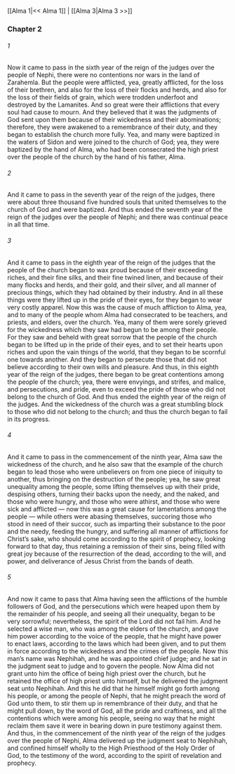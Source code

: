 [[Alma 1|<< Alma 1]]  |  [[Alma 3|Alma 3 >>]]

### Chapter 2
###### 1
Now it came to pass in the sixth year of the reign of the judges over the people of Nephi, there were no contentions nor wars in the land of Zarahemla. But the people were afflicted, yea, greatly afflicted, for the loss of their brethren, and also for the loss of their flocks and herds, and also for the loss of their fields of grain, which were trodden underfoot and destroyed by the Lamanites. And so great were their afflictions that every soul had cause to mourn. And they believed that it was the judgments of God sent upon them because of their wickedness and their abominations; therefore, they were awakened to a remembrance of their duty, and they began to establish the church more fully. Yea, and many were baptized in the waters of Sidon and were joined to the church of God; yea, they were baptized by the hand of Alma, who had been consecrated the high priest over the people of the church by the hand of his father, Alma.

###### 2
And it came to pass in the seventh year of the reign of the judges, there were about three thousand five hundred souls that united themselves to the church of God and were baptized. And thus ended the seventh year of the reign of the judges over the people of Nephi; and there was continual peace in all that time.

###### 3
And it came to pass in the eighth year of the reign of the judges that the people of the church began to wax proud because of their exceeding riches, and their fine silks, and their fine twined linen, and because of their many flocks and herds, and their gold, and their silver, and all manner of precious things, which they had obtained by their industry. And in all these things were they lifted up in the pride of their eyes, for they began to wear very costly apparel. Now this was the cause of much affliction to Alma, yea, and to many of the people whom Alma had consecrated to be teachers, and priests, and elders, over the church. Yea, many of them were sorely grieved for the wickedness which they saw had begun to be among their people. For they saw and beheld with great sorrow that the people of the church began to be lifted up in the pride of their eyes, and to set their hearts upon riches and upon the vain things of the world, that they began to be scornful one towards another. And they began to persecute those that did not believe according to their own wills and pleasure. And thus, in this eighth year of the reign of the judges, there began to be great contentions among the people of the church; yea, there were envyings, and strifes, and malice, and persecutions, and pride, even to exceed the pride of those who did not belong to the church of God. And thus ended the eighth year of the reign of the judges. And the wickedness of the church was a great stumbling block to those who did not belong to the church; and thus the church began to fail in its progress.

###### 4
And it came to pass in the commencement of the ninth year, Alma saw the wickedness of the church, and he also saw that the example of the church began to lead those who were unbelievers on from one piece of iniquity to another, thus bringing on the destruction of the people; yea, he saw great unequality among the people, some lifting themselves up with their pride, despising others, turning their backs upon the needy, and the naked, and those who were hungry, and those who were athirst, and those who were sick and afflicted — now this was a great cause for lamentations among the people — while others were abasing themselves, succoring those who stood in need of their succor, such as imparting their substance to the poor and the needy, feeding the hungry, and suffering all manner of afflictions for Christ’s sake, who should come according to the spirit of prophecy, looking forward to that day, thus retaining a remission of their sins, being filled with great joy because of the resurrection of the dead, according to the will, and power, and deliverance of Jesus Christ from the bands of death.

###### 5
And now it came to pass that Alma having seen the afflictions of the humble followers of God, and the persecutions which were heaped upon them by the remainder of his people, and seeing all their unequality, began to be very sorrowful; nevertheless, the spirit of the Lord did not fail him. And he selected a wise man, who was among the elders of the church, and gave him power according to the voice of the people, that he might have power to enact laws, according to the laws which had been given, and to put them in force according to the wickedness and the crimes of the people. Now this man’s name was Nephihah, and he was appointed chief judge; and he sat in the judgment seat to judge and to govern the people. Now Alma did not grant unto him the office of being high priest over the church, but he retained the office of high priest unto himself, but he delivered the judgment seat unto Nephihah. And this he did that he himself might go forth among his people, or among the people of Nephi, that he might preach the word of God unto them, to stir them up in remembrance of their duty, and that he might pull down, by the word of God, all the pride and craftiness, and all the contentions which were among his people, seeing no way that he might reclaim them save it were in bearing down in pure testimony against them. And thus, in the commencement of the ninth year of the reign of the judges over the people of Nephi, Alma delivered up the judgment seat to Nephihah, and confined himself wholly to the High Priesthood of the Holy Order of God, to the testimony of the word, according to the spirit of revelation and prophecy.